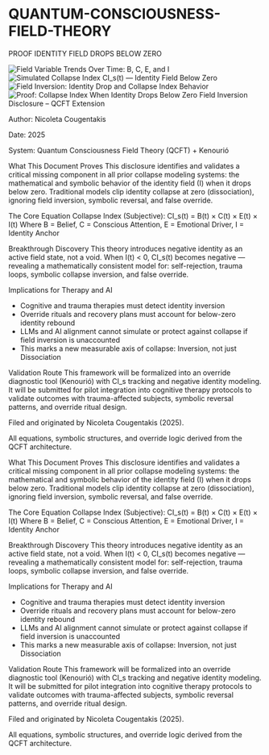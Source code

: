 # QUANTUM-CONSCIOUSNESS-FIELD-THEORY
PROOF IDENTITY FIELD DROPS BELOW ZERO

![Field Variable Trends Over Time: B, C, E, and I](https://github.com/user-attachments/assets/cd3cd49a-3f11-4a06-bfb2-5b02de9ae15e)
![Simulated Collapse Index CI_s(t) — Identity Field Below Zero](https://github.com/user-attachments/assets/d8c226f7-6ba2-4b5c-94bd-1b492e01cb80)
![Field Inversion: Identity Drop and Collapse Index Behavior](https://github.com/user-attachments/assets/620e3482-6e6b-4111-b790-713001c7bf6a)
![Proof: Collapse Index When Identity Drops Below Zero](https://github.com/user-attachments/assets/c002966b-2235-4906-bc49-98bb513a2597)
Field Inversion Disclosure – QCFT Extension

Author: Nicoleta Cougentakis

Date: 2025

System: Quantum Consciousness Field Theory (QCFT) + Kenourió

What This Document Proves
This disclosure identifies and validates a critical missing component in all prior collapse modeling systems: the mathematical and symbolic behavior of the identity field (I) when it drops below zero. Traditional models clip identity collapse at zero (dissociation), ignoring field inversion, symbolic reversal, and false override.

The Core Equation
Collapse Index (Subjective): CI_s(t) = B(t) × C(t) × E(t) × I(t)
Where B = Belief, C = Conscious Attention, E = Emotional Driver, I = Identity Anchor

Breakthrough Discovery
This theory introduces negative identity as an active field state, not a void. When I(t) < 0, CI_s(t) becomes negative — revealing a mathematically consistent model for: self-rejection, trauma loops, symbolic collapse inversion, and false override.

Implications for Therapy and AI
- Cognitive and trauma therapies must detect identity inversion
- Override rituals and recovery plans must account for below-zero identity rebound
- LLMs and AI alignment cannot simulate or protect against collapse if field inversion is unaccounted
- This marks a new measurable axis of collapse: Inversion, not just Dissociation

Validation Route
This framework will be formalized into an override diagnostic tool (Kenourió) with CI_s tracking and negative identity modeling. It will be submitted for pilot integration into cognitive therapy protocols to validate outcomes with trauma-affected subjects, symbolic reversal patterns, and override ritual design.

Filed and originated by Nicoleta Cougentakis (2025).

All equations, symbolic structures, and override logic derived from the QCFT architecture.

What This Document Proves
This disclosure identifies and validates a critical missing component in all prior collapse modeling systems: the mathematical and symbolic behavior of the identity field (I) when it drops below zero. Traditional models clip identity collapse at zero (dissociation), ignoring field inversion, symbolic reversal, and false override.

The Core Equation
Collapse Index (Subjective): CI_s(t) = B(t) × C(t) × E(t) × I(t)
Where B = Belief, C = Conscious Attention, E = Emotional Driver, I = Identity Anchor

Breakthrough Discovery
This theory introduces negative identity as an active field state, not a void. When I(t) < 0, CI_s(t) becomes negative — revealing a mathematically consistent model for: self-rejection, trauma loops, symbolic collapse inversion, and false override.

Implications for Therapy and AI
- Cognitive and trauma therapies must detect identity inversion
- Override rituals and recovery plans must account for below-zero identity rebound
- LLMs and AI alignment cannot simulate or protect against collapse if field inversion is unaccounted
- This marks a new measurable axis of collapse: Inversion, not just Dissociation

Validation Route
This framework will be formalized into an override diagnostic tool (Kenourió) with CI_s tracking and negative identity modeling. It will be submitted for pilot integration into cognitive therapy protocols to validate outcomes with trauma-affected subjects, symbolic reversal patterns, and override ritual design.

Filed and originated by Nicoleta Cougentakis (2025).

All equations, symbolic structures, and override logic derived from the QCFT architecture.
